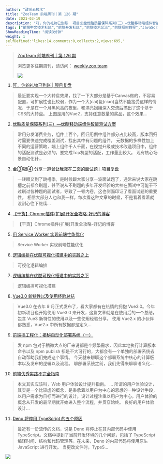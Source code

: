 ```yaml
---
author: "政采云技术"
title: "ZooTeam 前端周刊｜第 126 期"
date: 2021-03-19
description: "叮，你的礼物已到账  项目复盘优酷质量保障系列(三）—优酷移动端组件智能测试方案金③银④ 分享一道曾让我栽在二面的面试题｜项目复盘【干货】Chrome插件(扩展)开发全攻略-好记的博客用 Servi"
tags: ["前端中文技术社区","前端开发社区","前端技术交流","前端框架教程","JavaScript 学习资源","CSS 技巧与最佳实践","HTML5 最新动态","前端工程师职业发展","开源前端项目","前端技术趋势"]
ShowReadingTime: "阅读3分钟"
weight: 1
selfDefined:"likes:14,comments:0,collects:2,views:695,"
---
```

> [ZooTeam 前端周刊｜第 126 期](https://link.juejin.cn?target=https%3A%2F%2Fweekly.zoo.team%2Fdetail%2F126 "https://weekly.zoo.team/detail/126")
> 
> 浏览更多往期周刊，请访问： [weekly.zoo.team](https://link.juejin.cn?target=https%3A%2F%2Fweekly.zoo.team "https://weekly.zoo.team")
> 
> ![](/images/jueJin/f791efc9c4a847f.png)

1.  [叮，你的礼物已到账 | 项目复盘](https://juejin.cn/post/6939694392203001864 "https://juejin.cn/post/6939694392203001864")

> 最近要实现一个大转盘效果，找了一下大部分是基于Canvas做的，不容易配置，可扩展性也比较弱，作为一个大(cai)佬(niao)当然不能接受这样的情况，于是在一个月黑风高的夜里，和漂亮姐姐深入交流后搞出了这个基于CSS的大转盘。 上图是用的Vue2，支持任意数量的奖品，这个效果…

2.  [优酷质量保障系列(三）—优酷移动端组件智能测试方案](https://juejin.cn/post/6938714990656356359 "https://juejin.cn/post/6938714990656356359")

> 常用分发消费业务，组件上百个，回归用例中组件部分占比较高，版本回归时需要快速完成覆盖测试，找出其中有问题的组件。 元数据的多样性加上不同的运营策略，端上组件千人千面，在视觉升级或技术改造项目中，组件的适配测试是必须的，要完成Top机型的适配，工作量比较大。 现有核心场景自动化针…

3.  [金③银④ 分享一道曾让我栽在二面的面试题｜项目复盘](https://juejin.cn/post/6939352081446731790#comment "https://juejin.cn/post/6939352081446731790#comment")

> 一转眼又到了跳槽季，是时候跟大家分享一波面试题了，通常来说大家在跳槽之前都会刷题，甚至说从不刷题的多年开发经验的大神在面试中可能干不过刷过各种题的面试者，导致了一顿内卷，这也侧面印证了看面试题的重要性。 相信大部分人也和我一样，每次看这种文章的时候，不是看着看着就没耐心往下继续…

4.  [【干货】Chrome插件(扩展)开发全攻略-好记的博客](https://link.juejin.cn?target=http%3A%2F%2Fblog.haoji.me%2Fchrome-plugin-develop.html "http://blog.haoji.me/chrome-plugin-develop.html")

> 【干货】Chrome插件(扩展)开发全攻略-好记的博客

5.  [用 Service Worker 实现前端性能优化](https://link.juejin.cn?target=https%3A%2F%2Fmp.weixin.qq.com%2Fs%2FIt8nhN-jvglxAGj7w6RwPw "https://mp.weixin.qq.com/s/It8nhN-jvglxAGj7w6RwPw")

> Service Worker 实现前端性能优化

6.  [逻辑编排在优酷可视化搭建中的实践之上](https://link.juejin.cn?target=https%3A%2F%2Fmp.weixin.qq.com%2Fs%2FZVZ1skvmIWIjcSz9HhDU3Q "https://mp.weixin.qq.com/s/ZVZ1skvmIWIjcSz9HhDU3Q")

> 可视化逻辑编排

7.  [逻辑编排在优酷可视化搭建中的实践之下](https://link.juejin.cn?target=https%3A%2F%2Fmp.weixin.qq.com%2Fs%2FEpOO3ZwxIE2Q7eqUQHBLqg "https://mp.weixin.qq.com/s/EpOO3ZwxIE2Q7eqUQHBLqg")

> 逻辑编排可视化搭建

8.  [Vue3.0 新特性以及使用经验总结](https://juejin.cn/post/6940454764421316644#comment "https://juejin.cn/post/6940454764421316644#comment")

> Vue3.0 在去年 9 月正式发布了，看大家都有在热情的拥抱 Vue3.0。今年初新项目也开始使用 Vue3.0 来开发，这篇文章就是在使用后的一个总结， 包含 Vue3 新特性的使用以及一些使用经验分享。 使用 Vue2.x 的小伙伴都熟悉，Vue2.x 中所有数据都是定义…

9.  [前端搞工程化：揭秘自动化部署系统（一）](https://juejin.cn/post/6940442613312913415#heading-3 "https://juejin.cn/post/6940442613312913415#heading-3")

> 发 npm 包对于稍微大点的厂来说都是个频繁需求，因此本地执行计算版本命令以及 npm publish 都是不大可行的，大都会有一个单独的部署系统去自动帮助我们完成这个事情。 今天就来聊聊这个部署系统中核心的计算版本以及发布的逻辑以及流程。 聊部署系统之前，我们先得来聊聊语义化…

10.  [前端优秀实践不完全指南](https://juejin.cn/post/6932647134944886797#heading-1 "https://juejin.cn/post/6932647134944886797#heading-1")

> 本文其实应该叫，Web 用户体验设计提升指南。 ... 所谓的用户体验设计，其实是一个比较虚的概念，是秉承着以用户为中心的思想的一种设计手段，以用户需求为目标而进行的设计。设计过程注重以用户为中心，用户体验的概念从开发的最早期就开始进入整个流程，并贯穿始终。 良好的用户体验设计…

11.  [Deno 将停用 TypeScript 的五个原因](https://juejin.cn/post/6934140963262562312 "https://juejin.cn/post/6934140963262562312")

> 最近有一份流传的文档，说是 Deno 将停止在其内部代码中使用 TypeScript。文档中提到了当前开发环境的几个问题，包括了 TypeScript 编译时间、结构和代码管理等。在未来，Deno 的内部代码将使用原生 JavaScript 进行开发。 当更改文件时，TypeS…

![](/images/jueJin/dd6590b628e242f.png)